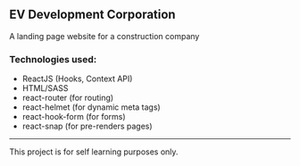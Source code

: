 ## EV Development Corporation
A landing page website for a construction company

### Technologies used:
* ReactJS (Hooks, Context API)
* HTML/SASS
* react-router (for routing)
* react-helmet (for dynamic meta tags)
* react-hook-form (for forms)
* react-snap (for pre-renders pages)

---
This project is for self learning purposes only.
